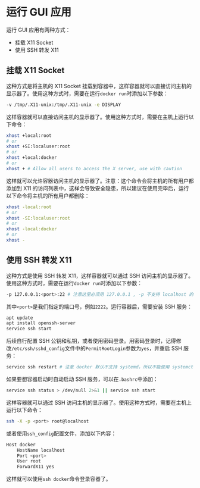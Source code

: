 # 运行 GUI 应用
运行 GUI 应用有两种方式：
- 挂载 X11 Socket
- 使用 SSH 转发 X11
## 挂载 X11 Socket
这种方式是将主机的 X11 Socket 挂载到容器中，这样容器就可以直接访问主机的显示器了。使用这种方式时，需要在运行`docker run`时添加以下参数：
```bash
-v /tmp/.X11-unix:/tmp/.X11-unix -e DISPLAY 
```
这样容器就可以直接访问主机的显示器了。使用这种方式时，需要在主机上运行以下命令：
```bash
xhost +local:root
# or
xhost +SI:localuser:root
# or
xhost +local:docker
# or
xhost + # Allow all users to access the X server, use with caution
```
这样就可以允许容器访问主机的显示器了。注意：这个命令会将主机的所有用户都添加到 X11 的访问列表中，这样会导致安全隐患，所以建议在使用完毕后，运行以下命令将主机的所有用户都删除：
```bash
xhost -local:root
# or
xhost -SI:localuser:root
# or
xhost -local:docker
# or
xhost -
```
## 使用 SSH 转发 X11
这种方式是使用 SSH 转发 X11，这样容器就可以通过 SSH 访问主机的显示器了。使用这种方式时，需要在运行`docker run`时添加以下参数：
```bash
-p 127.0.0.1:<port>:22 # 注意这里必须用 127.0.0.1 , -p 不支持 localhost 的语法
```
其中`<port>`是我们指定的端口号，例如`2222`。运行容器后，需要安装 SSH 服务：
```bash
apt update
apt install openssh-server
service ssh start
```
后续自行配置 SSH 公钥和私钥，或者使用密码登录。用密码登录时，记得修改`/etc/ssh/sshd_config`文件中的`PermitRootLogin`参数为`yes`，并重启 SSH 服务：
```bash
service ssh restart # 注意 docker 默认不支持 systemd，所以不能使用 systemctl 命令
```
如果要想容器启动时自动启动 SSH 服务，可以在`.bashrc`中添加：
```bash
service ssh status > /dev/null 2>&1 || service ssh start
```
这样容器就可以通过 SSH 访问主机的显示器了。使用这种方式时，需要在主机上运行以下命令：
```bash
ssh -X -p <port> root@localhost
```
或者使用`ssh_config`配置文件，添加以下内容：
```bash
Host docker
    HostName localhost
    Port <port>
    User root
    ForwardX11 yes
```
这样就可以使用`ssh docker`命令登录容器了。
